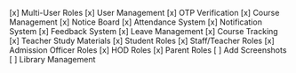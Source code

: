 [x] Multi-User Roles
[x] User Management
[x] OTP Verification
[x] Course Management
[x] Notice Board
[x] Attendance System
[x] Notification System
[x] Feedback System
[x] Leave Management
[x] Course Tracking
[x] Teacher Study Materials
[x] Student Roles
[x] Staff/Teacher Roles
[x] Admission Officer Roles
[x] HOD Roles
[x] Parent Roles
[ ] Add Screenshots
[ ] Library Management
